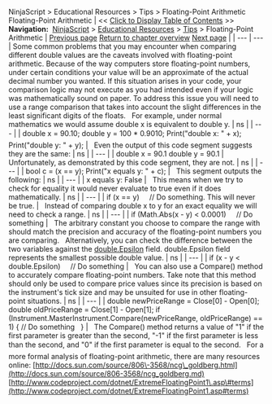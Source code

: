 ﻿
NinjaScript \> Educational Resources \> Tips \> Floating\-Point Arithmetic
Floating\-Point Arithmetic
| \<\< [Click to Display Table of Contents](floating-point_arithmetic.md) \>\> **Navigation:**     [NinjaScript](ninjascript.md) \> [Educational Resources](educational_resources.md) \> [Tips](tips.md) \> Floating\-Point Arithmetic | [Previous page](debugging_your_ninjascript_cod.md) [Return to chapter overview](tips.md) [Next page](formatting_numbers.md) |
| --- | --- |
Some common problems that you may encounter when comparing different double values are the caveats involved with floating\-point arithmetic. Because of the way computers store floating\-point numbers, under certain conditions your value will be an approximate of the actual decimal number you wanted. If this situation arises in your code, your comparison logic may not execute as you had intended even if your logic was mathematically sound on paper. To address this issue you will need to use a range comparison that takes into account the slight differences in the least significant digits of the floats.
 
For example, under normal mathematics we would assume double x is equivalent to double y.
| ns |
| --- |
| double x \= 90\.10; double y \= 100 \* 0\.9010; Print("double x: " \+ x); Print("double y: " \+ y); |
 
Even the output of this code segment suggests they are the same:
| ns |
| --- |
| double x \= 90\.1 double y \= 90\.1 |
 
Unfortunately, as demonstrated by this code segment, they are not.
| ns |
| --- |
| bool c \= (x \=\= y); Print("x equals y: " \+ c); |
 
This segment outputs the following:
| ns |
| --- |
| x equals y: False |
 
This means when we try to check for equality it would never evaluate to true even if it does mathematically.
| ns |
| --- |
| if (x \=\= y)      // Do something. This will never be true. |
 
Instead of comparing double x to y for an exact equality we will need to check a range.
| ns |
| --- |
| if (Math.Abs(x \- y) \< 0\.0001)      // Do something |
 
The arbitrary constant you choose to compare the range with should match the precision and accuracy of the floating\-point numbers you are comparing.
 
Alternatively, you can check the difference between the two variables against the [double.Epsilon](https://learn.microsoft.com/en-us/dotnet/api/system.double.epsilon?view=netframework-4.8) field. double.Epsilon field represents the smallest possible double value.
| ns |
| --- |
| if (x \- y \< double.Epsilon)      // Do something |
 
You can also use a Compare() method to accurately compare floating\-point numbers. Take note that this method should only be used to compare price values since its precision is based on the instrument's tick size and may be unsuited for use in other floating\-point situations.
| ns |
| --- |
| double newPriceRange \= Close\[0] \- Open\[0]; double oldPriceRange \= Close\[1] \- Open\[1]; if (Instrument.MasterInstrument.Compare(newPriceRange, oldPriceRange) \=\= 1) {  // Do something    } |
 
The Compare() method returns a value of "1" if the first parameter is greater than the second, "\-1" if the first parameter is less than the second, and "0" if the first parameter is equal to the second.
 
For a more formal analysis of floating\-point arithmetic, there are many resources online:
[http://docs.sun.com/source/806\-3568/ncg\_goldberg.html](http://docs.sun.com/source/806-3568/ncg_goldberg.md)
[http://www.codeproject.com/dotnet/ExtremeFloatingPoint1\.asp\#terms](http://www.codeproject.com/dotnet/ExtremeFloatingPoint1.asp#terms)

